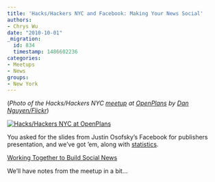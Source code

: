 ```yaml
---
title: 'Hacks/Hackers NYC and Facebook: Making Your News Social'
authors:
- Chrys Wu
date: "2010-10-01"
_migration:
  id: 834
  timestamp: 1486602236
categories:
- Meetups
- News
groups:
- New York
---
```


(_Photo of the Hacks/Hackers NYC [meetup][1] at [OpenPlans][2] by [Dan Nguyen/Flickr][3]_)

[![Hacks/Hackers NYC at OpenPlans][4]][3]

You asked for the slides from Justin Osofsky&#8217;s Facebook for publishers presentation, and we&#8217;ve got &#8217;em, along with [statistics][5].

[Working Together to Build Social News][6] 

We&#8217;ll have notes from the meetup in a bit&#8230;

 [1]: http://meetupnyc.hackshackers.com/
 [2]: http://openplans.org/
 [3]: http://www.flickr.com/photos/zokuga/5035323672/
 [4]: /content-images/news/2010/10/5035323672_b973e4ed27.jpg "Hacks/Hackers NYC at OpenPlans"
 [5]: http://bit.ly/d8uDdO
 [6]: http://www.scribd.com/doc/38417113/Working-Together-to-Build-Social-News "View Working Together to Build Social News on Scribd"